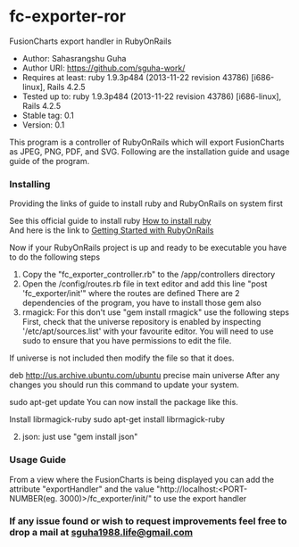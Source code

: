 # fc-exporter-ror
FusionCharts export handler in RubyOnRails

* Author: Sahasrangshu Guha
* Author URI: https://github.com/sguha-work/
* Requires at least: ruby 1.9.3p484 (2013-11-22 revision 43786) [i686-linux], Rails 4.2.5
* Tested up to: ruby 1.9.3p484 (2013-11-22 revision 43786) [i686-linux], Rails 4.2.5
* Stable tag: 0.1
* Version: 0.1 

This program is a controller of RubyOnRails which will export FusionCharts as JPEG, PNG, PDF, and SVG. Following are the installation guide and usage guide of the program.

### Installing
  Providing the links of guide to install ruby and RubyOnRails on system first
  
  See this official guide to install ruby [How to install ruby](https://www.ruby-lang.org/en/documentation/installation/)    
  And here is the link to [Getting Started with RubyOnRails](http://guides.rubyonrails.org/getting_started.html)
  
  Now if your RubyOnRails project is up and ready to be executable you have to do the following steps
  
1.	Copy the "fc_exporter_controller.rb" to the <root>/app/controllers directory
2.	Open the <root>/config/routes.rb file in text editor and add this line "post 'fc_exporter/init'" where the routes are defined
  There are 2 dependencies of the program, you have to install those gem also
1. rmagick: For this don't use "gem install rmagick" use the following steps
	First, check that the universe repository is enabled by inspecting '/etc/apt/sources.list' with your favourite editor.
 You will need to use sudo to ensure that you have permissions to edit the file.

 If universe is not included then modify the file so that it does.

 deb http://us.archive.ubuntu.com/ubuntu precise main universe
 After any changes you should run this command to update your system.

 sudo apt-get update
 You can now install the package like this.

 Install librmagick-ruby
 sudo apt-get install librmagick-ruby	
 
2. json: just use "gem install json" 


### Usage Guide

From a view where the FusionCharts is being displayed you can add the attribute "exportHandler" and the value "http://localhost:<PORT-NUMBER(eg. 3000)>/fc_exporter/init/" to use the export handler

### If any issue found or wish to request improvements feel free to drop a mail at sguha1988.life@gmail.com
